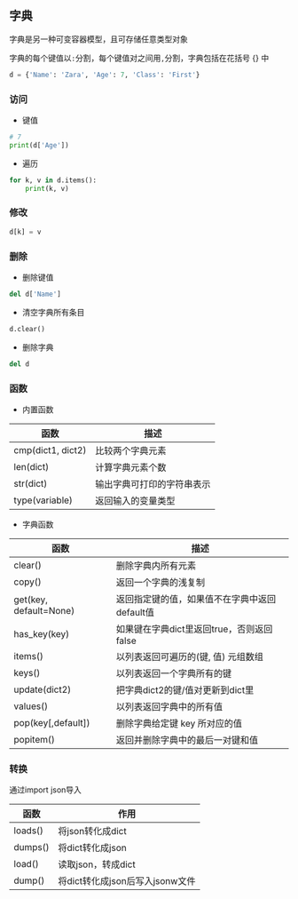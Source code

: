 <!--
 * @Description: 
 * @Version: 1.0
 * @Author: DaLao
 * @Email: dalao_li@163.com
 * @Date: 2021-12-02 23:02:30
 * @LastEditors: dalao
 * @LastEditTime: 2022-04-18 10:15:32
-->

## 字典


字典是另一种可变容器模型，且可存储任意类型对象

字典的每个键值以`:`分割，每个键值对之间用`,`分割，字典包括在花括号 {} 中

```py
d = {'Name': 'Zara', 'Age': 7, 'Class': 'First'}
```


### 访问


- 键值

```py
# 7
print(d['Age'])
```


- 遍历

```py
for k, v in d.items():
    print(k, v)
```


### 修改


```py
d[k] = v
```



### 删除


- 删除键值

```py
del d['Name']
```

- 清空字典所有条目

```py
d.clear()
```

- 删除字典

```py
del d
```



### 函数


- 内置函数

| 函数              | 描述                       |
| ----------------- | -------------------------- |
| cmp(dict1, dict2) | 比较两个字典元素           |
| len(dict)         | 计算字典元素个数           |
| str(dict)         | 输出字典可打印的字符串表示 |
| type(variable)    | 返回输入的变量类型         |


- 字典函数

| 函数                   | 描述                                          |
| ---------------------- | --------------------------------------------- |
| clear()                | 删除字典内所有元素                            |
| copy()                 | 返回一个字典的浅复制                          |
| get(key, default=None) | 返回指定键的值，如果值不在字典中返回default值 |
| has_key(key)           | 如果键在字典dict里返回true，否则返回false     |
| items()                | 以列表返回可遍历的(键, 值) 元组数组           |
| keys()                 | 以列表返回一个字典所有的键                    |
| update(dict2)          | 把字典dict2的键/值对更新到dict里              |
| values()               | 以列表返回字典中的所有值                      |
| pop(key[,default])     | 删除字典给定键 key 所对应的值                 |
| popitem()              | 返回并删除字典中的最后一对键和值              |



### 转换


通过import json导入

| 函数    | 作用                            |
| ------- | ------------------------------- |
| loads() | 将json转化成dict                |
| dumps() | 将dict转化成json                |
| load()  | 读取json，转成dict              |
| dump()  | 将dict转化成json后写入jsonw文件 |